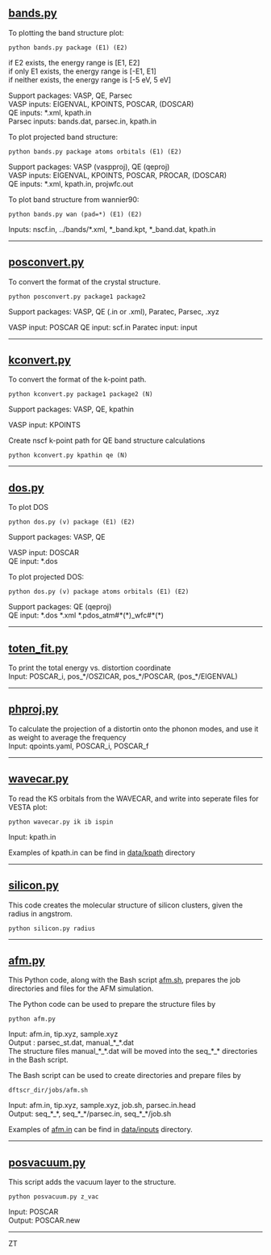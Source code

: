 ## [bands.py](src/bands.py)

To plotting the band structure plot:
```
python bands.py package (E1) (E2)
```
if E2 exists, the energy range is [E1, E2]  
if only E1 exists, the energy range is [-E1, E1]  
if neither exists, the energy range is [-5 eV, 5 eV]

Support packages: VASP, QE, Parsec  
VASP inputs: EIGENVAL, KPOINTS, POSCAR, (DOSCAR)  
QE inputs: \*.xml, kpath.in  
Parsec inputs: bands.dat, parsec.in, kpath.in

To plot projected band structure:
```
python bands.py package atoms orbitals (E1) (E2)
```
Support packages: VASP (vaspproj), QE (qeproj)  
VASP inputs: EIGENVAL, KPOINTS, POSCAR, PROCAR, (DOSCAR)  
QE inputs: \*.xml, kpath.in, projwfc.out

To plot band structure from wannier90:
```
python bands.py wan (pad=*) (E1) (E2)
```
Inputs: nscf.in, ../bands/\*.xml, \*\_band.kpt, \*\_band.dat, kpath.in

---

## [posconvert.py](src/posconvert.py)

To convert the format of the crystal structure.
```
python posconvert.py package1 package2
```
Support packages: VASP, QE (.in or .xml), Paratec, Parsec, .xyz

VASP input: POSCAR
QE input: scf.in
Paratec input: input

---

## [kconvert.py](src/kconvert.py)

To convert the format of the k-point path.
```
python kconvert.py package1 package2 (N)
```
Support packages: VASP, QE, kpathin

VASP input: KPOINTS  

Create nscf k-point path for QE band structure calculations
```
python kconvert.py kpathin qe (N)
```

---

## [dos.py](src/dos.py)

To plot DOS  
```
python dos.py (v) package (E1) (E2)
```
Support packages: VASP, QE

VASP input: DOSCAR  
QE input: \*.dos

To plot projected DOS:
```
python dos.py (v) package atoms orbitals (E1) (E2)
```
Support packages: QE (qeproj)  
QE input: \*.dos \*.xml \*.pdos\_atm#\*(\*)\_wfc#\*(\*)

---

## [toten\_fit.py](src/toten_fit.py)

To print the total energy vs. distortion coordinate  
Input: POSCAR\_i, pos\_\*/OSZICAR, pos\_\*/POSCAR, (pos\_\*/EIGENVAL)

---

## [phproj.py](src/phproj.py)

To calculate the projection of a distortin onto the phonon modes, and use it as weight to average the frequency  
Input: qpoints.yaml, POSCAR\_i, POSCAR\_f

---

## [wavecar.py](src/wavecar.py)

To read the KS orbitals from the WAVECAR, and write into seperate files for VESTA plot:
```
python wavecar.py ik ib ispin
```
Input: kpath.in

Examples of kpath.in can be find in [data/kpath](data/kpath) directory

---

## [silicon.py](src/silicon.py)

This code creates the molecular structure of silicon clusters, given the radius in angstrom.
```
python silicon.py radius
```

---

## [afm.py](src/afm.py)

This Python code, along with the Bash script [afm.sh](src/afm.sh), prepares the job directories and files for the AFM simulation.

The Python code can be used to prepare the structure files by
```
python afm.py
```
Input: afm.in, tip.xyz, sample.xyz  
Output : parsec\_st.dat, manual\_\*\_\*.dat  
The structure files manual\_\*\_\*.dat will be moved into the seq\_\*\_\* directories in the Bash script.

The Bash script can be used to create directories and prepare files by
```
dftscr_dir/jobs/afm.sh
```
Input: afm.in, tip.xyz, sample.xyz, job.sh, parsec.in.head  
Output: seq\_\*\_\*, seq\_\*\_\*/parsec.in, seq\_\*\_\*/job.sh

Examples of [afm.in](data/inputs/afm.in) can be find in [data/inputs](data/inputs) directory.

---

## [posvacuum.py](src/posvacuum.py)

This script adds the vacuum layer to the structure.
```
python posvacuum.py z_vac
```
Input: POSCAR  
Output: POSCAR.new

---

ZT
